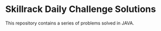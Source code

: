 # Skillrack Daily Challenge Solutions

This repository contains a series of problems solved in JAVA.
